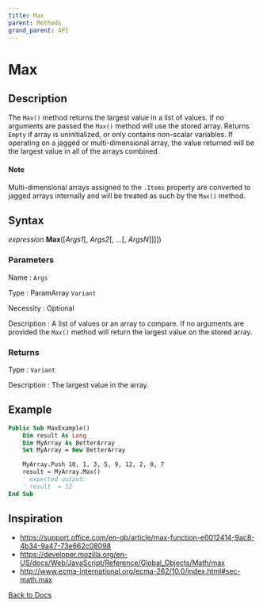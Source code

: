 ```yaml
---
title: Max
parent: Methods
grand_parent: API
---
```


# Max

## Description
The `Max()` method returns the largest value in a list of values.  If no arguments are passed the `Max()` method will use the stored array. Returns `Empty` if array is uninitialized, or only contains non-scalar variables. If operating on a jagged or multi-dimensional array, the value returned will be the largest value in all of the arrays combined.

#### Note
Multi-dimensional arrays assigned to the `.Items` property are converted to jagged arrays internally and will be treated as such by the `Max()` method.

## Syntax

*expression*.**Max**([*Args1*[, *Args2*[, ...[, *ArgsN*]]]])

### Parameters

Name
: `Args`

Type
: ParamArray `Variant`

Necessity
: Optional

Description
: A list of values or an array to compare. If no arguments are provided the `Max()` method will return the largest value on the stored array.

### Returns

Type
: `Variant`

Description
: The largest value in the array.

## Example

```vb
Public Sub MaxExample()
    Dim result As Long
    Dim MyArray As BetterArray
    Set MyArray = New BetterArray

    MyArray.Push 10, 1, 3, 5, 9, 12, 2, 8, 7
    result = MyArray.Max()
    ' expected output:
    ' result  = 12
End Sub
```

## Inspiration
* <https://support.office.com/en-gb/article/max-function-e0012414-9ac8-4b34-9a47-73e662c08098>
* <https://developer.mozilla.org/en-US/docs/Web/JavaScript/Reference/Global_Objects/Math/max>
* <http://www.ecma-international.org/ecma-262/10.0/index.html#sec-math.max>


[Back to Docs](https://senipah.github.io/VBA-Better-Array/)
